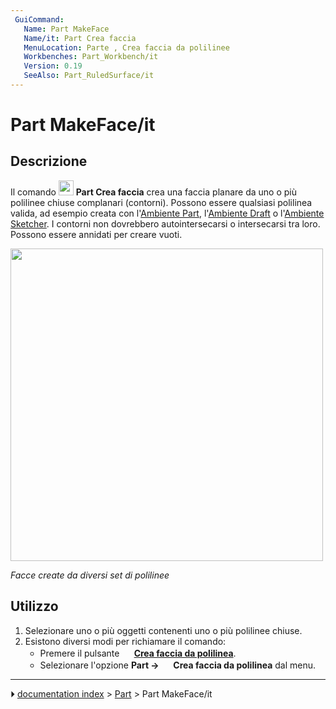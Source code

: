```yaml
---
 GuiCommand:
   Name: Part MakeFace‏‎
   Name/it: Part Crea faccia
   MenuLocation: Parte , Crea faccia da polilinee
   Workbenches: Part_Workbench/it
   Version: 0.19
   SeeAlso: Part_RuledSurface/it
---
```


# Part MakeFace/it



## Descrizione

Il comando <img alt="" src=images/Part_MakeFace.svg  style="width:24px;"> **Part Crea faccia** crea una faccia planare da uno o più polilinee chiuse complanari (contorni). Possono essere qualsiasi polilinea valida, ad esempio creata con l\'[Ambiente Part](Part_Workbench/it.md), l\'[Ambiente Draft](Draft_Workbench/it.md) o l\'[Ambiente Sketcher](Sketcher_Workbench/it.md). I contorni non dovrebbero autointersecarsi o intersecarsi tra loro. Possono essere annidati per creare vuoti.

<img alt="" src=images/Part_MakeFace-example.png  style="width:500px;">



*Facce create da diversi set di polilinee*



## Utilizzo

1.  Selezionare uno o più oggetti contenenti uno o più polilinee chiuse.
2.  Esistono diversi modi per richiamare il comando:
    -   Premere il pulsante **<img src="images/Part_MakeFace.svg" width=16px> [Crea faccia da polilinea](Part_MakeFace/it.md)**.
    -   Selezionare l\'opzione **Part → <img src="images/Part_MakeFace.svg" width=16px> Crea faccia da polilinea** dal menu.



---
⏵ [documentation index](../README.md) > [Part](Part_Workbench.md) > Part MakeFace/it
